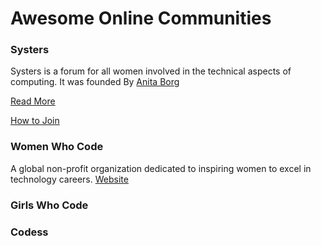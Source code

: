 # Awesome Online Communities

### Systers
Systers is a forum for all women involved in the technical aspects of computing. 
It was founded By [Anita Borg](https://anitaborg.org/about-us/about-anita-borg/)

[Read More](https://anitaborg.org/systers/)

[How to Join](http://systers.org/mailman/listinfo/systers)

### Women Who Code
A global non-profit organization dedicated to inspiring women to excel in technology careers.
[Website](https://www.womenwhocode.com/)

### Girls Who Code

### Codess
